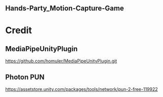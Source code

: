 ## Hands-Party_Motion-Capture-Game
# Credit
## MediaPipeUnityPlugin
https://github.com/homuler/MediaPipeUnityPlugin.git
## Photon PUN
https://assetstore.unity.com/packages/tools/network/pun-2-free-119922
